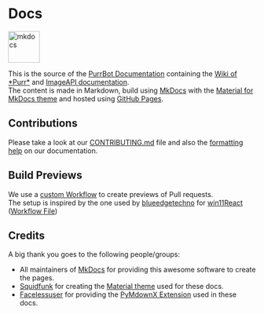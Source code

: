 [docs]: https://docs.purrbot.site
[wiki]: https://docs.purrbot.site/bot
[api-docs]: https://docs.purrbot.site/api

[mkdocs]: https://www.mkdocs.org
[mkdocs-material]: https://squidfunk.github.io/mkdocs-material
[gh-pages]: https://pages.github.com

[contribute]: https://github.com/purrbot-site/Docs/blob/master/CONTRIBUTING.md
[formatting]: https://docs.purrbot.site/contribute/formatting-help

[workflow]: https://github.com/purrbot-site/Docs/blob/master/.github/workflows/deploy-preview.yml
[blueedgetechno]: https://github.com/blueedgetechno
[win11react]: https://github.com/blueedgetechno/win11React
[win11react-action]: https://github.com/blueedgetechno/win11React/blob/master/.github/workflows/PR-Preview.yml

[squidfunk]: https://github.com/squidfunk
[facelessuser]: https://github.com/facelessuser

[pymdownx]: https://github.com/facelessuser/pymdown-extensions/

# Docs
<a href="https://www.mkdocs.org" target="_blank">
  <img alt="mkdocs" src="https://raw.githubusercontent.com/intergrav/devins-badges/v2/assets/cozy/built-with/mkdocs_vector.svg" height="64">
</a>

This is the source of the [PurrBot Documentation][docs] containing the [Wiki of \*Purr*][wiki] and [ImageAPI documentation][api-docs].  
The content is made in Markdown, build using [MkDocs][mkdocs] with the [Material for MkDocs theme][mkdocs-material] and hosted using [GitHub Pages][gh-pages].

## Contributions
Please take a look at our [CONTRIBUTING.md][contribute] file and also the [formatting help][formatting] on our documentation.

## Build Previews
We use a [custom Workflow][workflow] to create previews of Pull requests.  
The setup is inspired by the one used by [blueedgetechno] for [win11React][win11react] ([Workflow File][win11react-action])

## Credits
A big thank you goes to the following people/groups:

- All maintainers of [MkDocs][mkdocs] for providing this awesome software to create the pages.
- [Squidfunk][squidfunk] for creating the [Material theme][mkdocs-material] used for these docs.
- [Facelessuser][facelessuser] for providing the [PyMdownX Extension][pymdownx] used in these docs.
